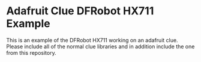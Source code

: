 # Adafruit Clue DFRobot HX711 Example

This is an example of the DFRobot HX711 working on an adafruit clue.
Please include all of the normal clue libraries and in addition include the one from this repository.
